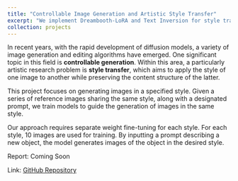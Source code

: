 ```yaml
---
title: "Controllable Image Generation and Artistic Style Transfer"
excerpt: "We implement Dreambooth-LoRA and Text Inversion for style transfer based on Stable Diffusion v2.1.<br/><img src='/xiangyu_zhang.github.io/images/projects/diffusion.png'>"
collection: projects
---
```


In recent years, with the rapid development of diffusion models, a variety of image generation and editing algorithms have emerged. One significant topic in this field is **controllable generation**. Within this area, a particularly artistic research problem is **style transfer**, which aims to apply the style of one image to another while preserving the content structure of the latter.

This project focuses on generating images in a specified style. Given a series of reference images sharing the same style, along with a designated prompt, we train models to guide the generation of images in the same style. 

Our approach requires separate weight fine-tuning for each style. For each style, 10 images are used for training. By inputting a prompt describing a new object, the model generates images of the object in the desired style.

Report: Coming Soon
<!-- [Enhancing LLM’s Coding Ability by Tree-Based Searching Methods](/files/projects/Reinforced_Learning_Project_Report.pdf) -->

Link: [GitHub Repository](https://github.com/ljr040929/jittor-I_do_not_play_Honkai_StarRail-2)